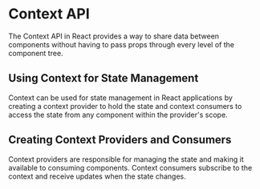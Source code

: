 # Context API

The Context API in React provides a way to share data between components without having to pass props through every level of the component tree.

## Using Context for State Management

Context can be used for state management in React applications by creating a context provider to hold the state and context consumers to access the state from any component within the provider's scope.

## Creating Context Providers and Consumers

Context providers are responsible for managing the state and making it available to consuming components. Context consumers subscribe to the context and receive updates when the state changes.
